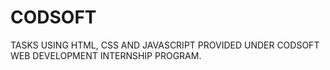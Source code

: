 # CODSOFT
TASKS USING HTML, CSS AND JAVASCRIPT PROVIDED UNDER CODSOFT WEB DEVELOPMENT INTERNSHIP PROGRAM.

